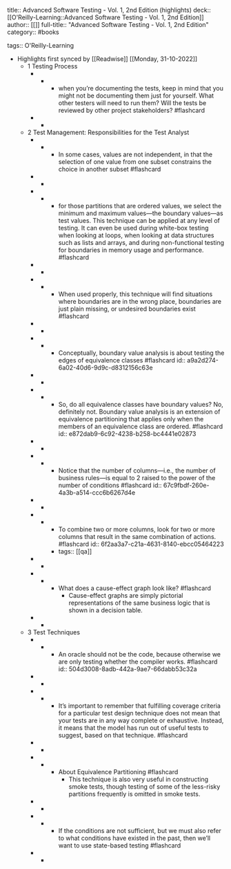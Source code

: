 title:: Advanced Software Testing - Vol. 1, 2nd Edition (highlights)
deck:: [[O'Reilly-Learning::Advanced Software Testing - Vol. 1, 2nd Edition]]
author:: [[]]
full-title:: "Advanced Software Testing - Vol. 1, 2nd Edition"
category:: #books

tags:: O'Reilly-Learning

- Highlights first synced by [[Readwise]] [[Monday, 31-10-2022]]
	- 1 Testing Process
		- -
			- when you’re documenting the tests, keep in mind that you might not be documenting them just for yourself. What other testers will need to run them? Will the tests be reviewed by other project stakeholders? #flashcard
		- -
	- 2 Test Management: Responsibilities for the Test Analyst
		- -
			- In some cases, values are not independent, in that the selection of one value from one subset constrains the choice in another subset #flashcard
		- -
		- -
			- for those partitions that are ordered values, we select the minimum and maximum values—the boundary values—as test values. This technique can be applied at any level of testing. It can even be used during white-box testing when looking at loops, when looking at data structures such as lists and arrays, and during non-functional testing for boundaries in memory usage and performance. #flashcard
		- -
		- -
			- When used properly, this technique will find situations where boundaries are in the wrong place, boundaries are just plain missing, or undesired boundaries exist #flashcard
		- -
		- -
			- Conceptually, boundary value analysis is about testing the edges of equivalence classes #flashcard
			  id:: a9a2d274-6a02-40d6-9d9c-d8312156c63e
		- -
		- -
			- So, do all equivalence classes have boundary values? No, definitely not. Boundary value analysis is an extension of equivalence partitioning that applies only when the members of an equivalence class are ordered. #flashcard
			  id:: e872dab9-6c92-4238-b258-bc4441e02873
		- -
		- -
			- Notice that the number of columns—i.e., the number of business rules—is equal to 2 raised to the power of the number of conditions #flashcard
			  id:: 67c9fbdf-260e-4a3b-a514-ccc6b6267d4e
		- -
		- -
			- To combine two or more columns, look for two or more columns that result in the same combination of actions. #flashcard
			  id:: 6f2aa3a7-c21a-4631-8140-ebcc05464223
			- tags:: [[qa]]
		- -
		- -
			- What does a cause-effect graph look like? #flashcard
				- Cause-effect graphs are simply pictorial representations of the same business logic that is shown in a decision table.
		- -
	- 3 Test Techniques
		- -
			- An oracle should not be the code, because otherwise we are only testing whether the compiler works. #flashcard
			  id:: 504d3008-8adb-442a-9ae7-66dabb53c32a
		- -
		- -
			- It’s important to remember that fulfilling coverage criteria for a particular test design technique does not mean that your tests are in any way complete or exhaustive. Instead, it means that the model has run out of useful tests to suggest, based on that technique. #flashcard
		- -
		- -
			- About Equivalence Partitioning #flashcard
				- This technique is also very useful in constructing smoke tests, though testing of some of the less-risky partitions frequently is omitted in smoke tests.
		- -
		- -
			- If the conditions are not sufficient, but we must also refer to what conditions have existed in the past, then we’ll want to use state-based testing #flashcard
		- -